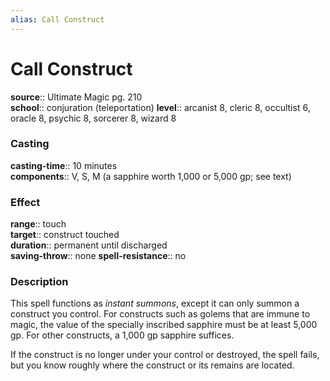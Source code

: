 ```yaml
---
alias: Call Construct
---
```


# Call Construct 

**source**:: Ultimate Magic pg. 210  
**school**:: conjuration (teleportation)
**level**:: arcanist 8, cleric 8, occultist 6, oracle 8, psychic 8, sorcerer 8, wizard 8

### Casting 

**casting-time**:: 10 minutes  
**components**:: V, S, M (a sapphire worth 1,000 or 5,000 gp; see text)

### Effect 

**range**:: touch  
**target**:: construct touched  
**duration**:: permanent until discharged  
**saving-throw**:: none
**spell-resistance**:: no

### Description 

This spell functions as *instant summons*, except it can only summon a construct you control. For constructs such as golems that are immune to magic, the value of the specially inscribed sapphire must be at least 5,000 gp. For other constructs, a 1,000 gp sapphire suffices.  
  
If the construct is no longer under your control or destroyed, the spell fails, but you know roughly where the construct or its remains are located.
